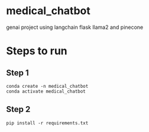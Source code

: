 # medical_chatbot
 genai project using langchain flask llama2 and pinecone

# Steps to run 

## Step 1
```
conda create -n medical_chatbot
conda activate medical_chatbot
```
## Step 2
```pip install -r requirements.txt```

